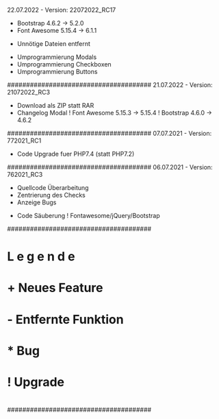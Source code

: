 22.07.2022 - Version: 22072022_RC17
+ Bootstrap 4.6.2 -> 5.2.0
+ Font Awesome 5.15.4 -> 6.1.1
- Unnötige Dateien entfernt
* Umprogrammierung Modals
* Umprogrammierung Checkboxen
* Umprogrammierung Buttons

######################################
21.07.2022 - Version: 21072022_RC3
+ Download als ZIP statt RAR
+ Changelog Modal
! Font Awesome 5.15.3 -> 5.15.4
! Bootstrap 4.6.0 -> 4.6.2

######################################
07.07.2021 - Version: 772021_RC1
* Code Upgrade fuer PHP7.4 (statt PHP7.2)

######################################
06.07.2021 - Version: 762021_RC3
* Quellcode Überarbeitung
* Zentrierung des Checks
* Anzeige Bugs
+ Code Säuberung
! Fontawesome/jQuery/Bootstrap

######################################
#
# L e g e n d e
# + Neues Feature
# - Entfernte Funktion
# * Bug
# ! Upgrade
#
######################################
